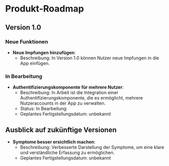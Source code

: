 # Produkt-Roadmap

## Version 1.0

### Neue Funktionen

- **Neue Impfungen hinzufügen**:
  - Beschreibung: In Version 1.0 können Nutzer neue Impfungen in die App einfügen.

### In Bearbeitung

- **Authentifizierungskomponente für mehrere Nutzer**:
  - Beschreibung: In Arbeit ist die Integration einer Authentifizierungskomponente, die es ermöglicht, mehrere Nutzeraccounts in der App zu verwalten.
  - Status: In Bearbeitung
  - Geplantes Fertigstellungsdatum: unbekannt

## Ausblick auf zukünftige Versionen

- **Symptome besser ersichtlich machen**:
  - Beschreibung: Verbesserte Darstellung der Symptome, um eine klare und verständliche Erfassung zu ermöglichen.
  - Geplantes Fertigstellungsdatum: unbekannt
